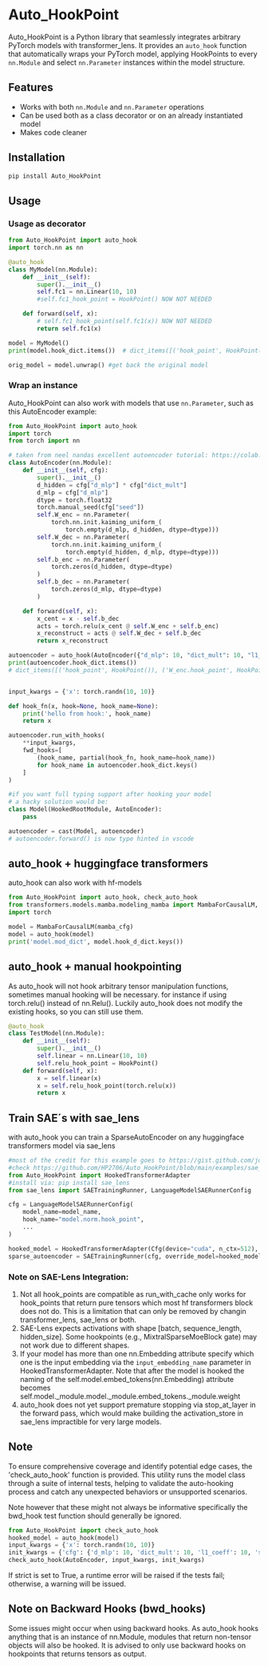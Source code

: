 # Auto_HookPoint

Auto_HookPoint is a Python library that seamlessly integrates arbitrary PyTorch models with transformer_lens. It provides an `auto_hook` function that automatically wraps your PyTorch model, applying HookPoints to every `nn.Module` and select `nn.Parameter` instances within the model structure. 

## Features

- Works with both `nn.Module` and `nn.Parameter` operations
- Can be used both as a class decorator or on an already instantiated model 
- Makes code cleaner

## Installation

```bash
pip install Auto_HookPoint
```

## Usage

### Usage as decorator

```python
from Auto_HookPoint import auto_hook
import torch.nn as nn

@auto_hook
class MyModel(nn.Module):
    def __init__(self):
        super().__init__()
        self.fc1 = nn.Linear(10, 10)
        #self.fc1_hook_point = HookPoint() NOW NOT NEEDED

    def forward(self, x):
        # self.fc1_hook_point(self.fc1(x)) NOW NOT NEEDED
        return self.fc1(x)

model = MyModel()
print(model.hook_dict.items())  # dict_items([('hook_point', HookPoint()), ('fc1.hook_point', HookPoint())])

orig_model = model.unwrap() #get back the original model

```

### Wrap an instance

Auto_HookPoint can also work with models that use `nn.Parameter`, such as this AutoEncoder example:

```python
from Auto_HookPoint import auto_hook
import torch
from torch import nn

# taken from neel nandas excellent autoencoder tutorial: https://colab.research.google.com/drive/1u8larhpxy8w4mMsJiSBddNOzFGj7_RTn#scrollTo=MYrIYDEfBtbL
class AutoEncoder(nn.Module):
    def __init__(self, cfg):
        super().__init__()
        d_hidden = cfg["d_mlp"] * cfg["dict_mult"]
        d_mlp = cfg["d_mlp"]
        dtype = torch.float32
        torch.manual_seed(cfg["seed"])
        self.W_enc = nn.Parameter(
            torch.nn.init.kaiming_uniform_(
                torch.empty(d_mlp, d_hidden, dtype=dtype)))
        self.W_dec = nn.Parameter(
            torch.nn.init.kaiming_uniform_(
                torch.empty(d_hidden, d_mlp, dtype=dtype)))
        self.b_enc = nn.Parameter(
            torch.zeros(d_hidden, dtype=dtype)
        )
        self.b_dec = nn.Parameter(
            torch.zeros(d_mlp, dtype=dtype)
        )

    def forward(self, x):
        x_cent = x - self.b_dec
        acts = torch.relu(x_cent @ self.W_enc + self.b_enc)
        x_reconstruct = acts @ self.W_dec + self.b_dec
        return x_reconstruct

autoencoder = auto_hook(AutoEncoder({"d_mlp": 10, "dict_mult": 10, "l1_coeff": 10, "seed": 1}))
print(autoencoder.hook_dict.items())
# dict_items([('hook_point', HookPoint()), ('W_enc.hook_point', HookPoint()), ('W_dec.hook_point', HookPoint()), ('b_enc.hook_point', HookPoint()), ('b_dec.hook_point', HookPoint())])


input_kwargs = {'x': torch.randn(10, 10)}

def hook_fn(x, hook=None, hook_name=None):
    print('hello from hook:', hook_name)
    return x

autoencoder.run_with_hooks(
    **input_kwargs, 
    fwd_hooks=[
        (hook_name, partial(hook_fn, hook_name=hook_name))
        for hook_name in autoencoder.hook_dict.keys()
    ]
)

#if you want full typing support after hooking your model
# a hacky solution would be:
class Model(HookedRootModule, AutoEncoder):
    pass

autoencoder = cast(Model, autoencoder)
# autoencoder.forward() is now type hinted in vscode
```

## auto_hook + huggingface transformers

auto_hook can also work with hf-models

```python
from Auto_HookPoint import auto_hook, check_auto_hook
from transformers.models.mamba.modeling_mamba import MambaForCausalLM, MambaConfig
import torch

model = MambaForCausalLM(mamba_cfg)
model = auto_hook(model)
print('model.mod_dict', model.hook_d_dict.keys()) 
```

## auto_hook + manual hookpointing

As auto_hook will not hook arbitrary tensor manipulation functions, sometimes manual hooking will be necessary. for instance if using torch.relu() instead of nn.Relu(). Luckily auto_hook does not modify the existing hooks, so you can still use them.   

```python
@auto_hook
class TestModel(nn.Module):
    def __init__(self):
        super().__init__()
        self.linear = nn.Linear(10, 10)
        self.relu_hook_point = HookPoint()
    def forward(self, x):
        x = self.linear(x)
        x = self.relu_hook_point(torch.relu(x))
        return x
```

## Train SAE´s with sae_lens

with auto_hook you can train a SparseAutoEncoder on any huggingface transformers model via sae_lens


```python
#most of the credit for this example goes to https://gist.github.com/joelburget
#check https://github.com/HP2706/Auto_HookPoint/blob/main/examples/sae_lens.py for a complete example
from Auto_HookPoint import HookedTransformerAdapter 
#install via: pip install sae_lens
from sae_lens import SAETrainingRunner, LanguageModelSAERunnerConfig

cfg = LanguageModelSAERunnerConfig(
    model_name=model_name,
    hook_name="model.norm.hook_point",
    ...
)

hooked_model = HookedTransformerAdapter(Cfg(device="cuda", n_ctx=512), hf_model_name= model_name)
sparse_autoencoder = SAETrainingRunner(cfg, override_model=hooked_model).run()
```
### Note on SAE-Lens Integration:
1. Not all hook_points are compatible as run_with_cache only works for hook_points that return pure tensors which most 
hf transformers block does not do. This is a limitation that can only be removed by changin transformer_lens, sae_lens or both.
2. SAE-Lens expects activations with shape [batch, sequence_length, hidden_size].
   Some hookpoints (e.g., MixtralSparseMoeBlock gate) may not work due to different shapes.
3. If your model has more than one nn.Embedding attribute specify which one is the input embedding via the `input_embedding_name` parameter in HookedTransformerAdapter. 
Note that after the model is hooked the naming of the self.model.embed_tokens(nn.Embedding) attribute becomes self.model._module.model._module.embed_tokens._module.weight
4. auto_hook does not yet support premature stopping via stop_at_layer in the forward pass, which would make building the activation_store in sae_lens impractible for very large models.

## Note 

To ensure comprehensive coverage and identify potential edge cases, the 'check_auto_hook' function is provided. This utility runs the model class through a suite of internal tests, helping to validate the auto-hooking process and catch any unexpected behaviors or unsupported scenarios.

Note however that these might not always be informative specifically the bwd_hook test function should generally be ignored.

```python
from Auto_HookPoint import check_auto_hook
hooked_model = auto_hook(model)
input_kwargs = {'x': torch.randn(10, 10)}
init_kwargs = {'cfg': {'d_mlp': 10, 'dict_mult': 10, 'l1_coeff': 10, 'seed': 1}}
check_auto_hook(AutoEncoder, input_kwargs, init_kwargs)
```

If strict is set to True, a runtime error will be raised if the tests fail; otherwise, 
a warning will be issued. 

## Note on Backward Hooks (bwd_hooks)
Some issues might occur when using backward hooks. As auto_hook hooks anything that is an instance of nn.Module, modules that return non-tensor objects will also be hooked. It is advised to only use backward hooks on hookpoints that returns tensors as output.
